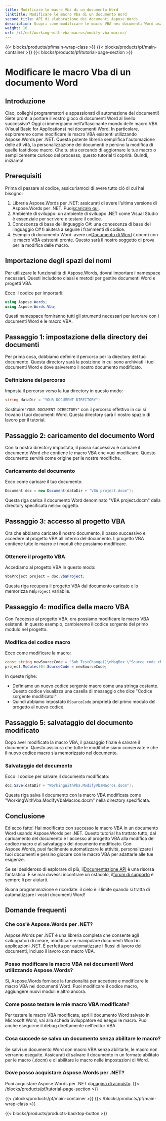 ```yaml
---
title: Modificare le macro Vba di un documento Word
linktitle: Modificare le macro Vba di un documento Word
second_title: API di elaborazione dei documenti Aspose.Words
description: Scopri come modificare le macro VBA nei documenti Word usando Aspose.Words per .NET. Segui la nostra guida dettagliata, passo dopo passo, per un'automazione impeccabile dei documenti!
weight: 10
url: /it/net/working-with-vba-macros/modify-vba-macros/
---
```


{{< blocks/products/pf/main-wrap-class >}}
{{< blocks/products/pf/main-container >}}
{{< blocks/products/pf/tutorial-page-section >}}

# Modificare le macro Vba di un documento Word

## Introduzione

Ciao, colleghi programmatori e appassionati di automazione dei documenti! Siete pronti a portare il vostro gioco di documenti Word al livello successivo? Oggi ci immergiamo nell'affascinante mondo delle macro VBA (Visual Basic for Applications) nei documenti Word. In particolare, esploreremo come modificare le macro VBA esistenti utilizzando Aspose.Words per .NET. Questa potente libreria semplifica l'automazione delle attività, la personalizzazione dei documenti e persino la modifica di quelle fastidiose macro. Che tu stia cercando di aggiornare le tue macro o semplicemente curioso del processo, questo tutorial ti coprirà. Quindi, iniziamo!

## Prerequisiti

Prima di passare al codice, assicuriamoci di avere tutto ciò di cui hai bisogno:

1.  Libreria Aspose.Words per .NET: assicurati di avere l'ultima versione di Aspose.Words per .NET. Puoi[scaricalo qui](https://releases.aspose.com/words/net/).
2. Ambiente di sviluppo: un ambiente di sviluppo .NET come Visual Studio è essenziale per scrivere e testare il codice.
3. Conoscenza di base del linguaggio C#: una conoscenza di base del linguaggio C# ti aiuterà a seguire i frammenti di codice.
4.  Esempio di documento Word: avere un[Documento di Word](https://github.com/aspose-words/Aspose.Words-for-.NET/raw/99ba2a2d8b5d650deb40106225f383376b8b4bc6/Examples/Data/VBA%20project.docm) (.docm) con le macro VBA esistenti pronte. Questo sarà il nostro soggetto di prova per la modifica delle macro.

## Importazione degli spazi dei nomi

Per utilizzare le funzionalità di Aspose.Words, dovrai importare i namespace necessari. Questi includono classi e metodi per gestire documenti Word e progetti VBA.

Ecco il codice per importarli:

```csharp
using Aspose.Words;
using Aspose.Words.Vba;
```

Questi namespace forniranno tutti gli strumenti necessari per lavorare con i documenti Word e le macro VBA.

## Passaggio 1: impostazione della directory dei documenti

Per prima cosa, dobbiamo definire il percorso per la directory del tuo documento. Questa directory sarà la posizione in cui sono archiviati i tuoi documenti Word e dove salveremo il nostro documento modificato.

### Definizione del percorso

Imposta il percorso verso la tua directory in questo modo:

```csharp
string dataDir = "YOUR DOCUMENT DIRECTORY";
```

 Sostituire`"YOUR DOCUMENT DIRECTORY"` con il percorso effettivo in cui si trovano i tuoi documenti Word. Questa directory sarà il nostro spazio di lavoro per il tutorial.

## Passaggio 2: caricamento del documento Word

Con la nostra directory impostata, il passo successivo è caricare il documento Word che contiene le macro VBA che vuoi modificare. Questo documento servirà come origine per le nostre modifiche.

### Caricamento del documento

Ecco come caricare il tuo documento:

```csharp
Document doc = new Document(dataDir + "VBA project.docm");
```

 Questa riga carica il documento Word denominato "VBA project.docm" dalla directory specificata nel`doc` oggetto.

## Passaggio 3: accesso al progetto VBA

Ora che abbiamo caricato il nostro documento, il passo successivo è accedere al progetto VBA all'interno del documento. Il progetto VBA contiene tutte le macro e i moduli che possiamo modificare.

### Ottenere il progetto VBA

Accediamo al progetto VBA in questo modo:

```csharp
VbaProject project = doc.VbaProject;
```

 Questa riga recupera il progetto VBA dal documento caricato e lo memorizza nel`project` variabile.

## Passaggio 4: modifica della macro VBA

Con l'accesso al progetto VBA, ora possiamo modificare le macro VBA esistenti. In questo esempio, cambieremo il codice sorgente del primo modulo nel progetto.

### Modifica del codice macro

Ecco come modificare la macro:

```csharp
const string newSourceCode = "Sub TestChange()\nMsgBox \"Source code changed!\"\nEnd Sub";
project.Modules[0].SourceCode = newSourceCode;
```

In queste righe:
- Definiamo un nuovo codice sorgente macro come una stringa costante. Questo codice visualizza una casella di messaggio che dice "Codice sorgente modificato!"
-  Quindi abbiamo impostato il`SourceCode` proprietà del primo modulo del progetto al nuovo codice.

## Passaggio 5: salvataggio del documento modificato

Dopo aver modificato la macro VBA, il passaggio finale è salvare il documento. Questo assicura che tutte le modifiche siano conservate e che il nuovo codice macro sia memorizzato nel documento.

### Salvataggio del documento

Ecco il codice per salvare il documento modificato:

```csharp
doc.Save(dataDir + "WorkingWithVba.ModifyVbaMacros.docm");
```

Questa riga salva il documento con la macro VBA modificata come "WorkingWithVba.ModifyVbaMacros.docm" nella directory specificata.

## Conclusione

Ed ecco fatto! Hai modificato con successo le macro VBA in un documento Word usando Aspose.Words per .NET. Questo tutorial ha trattato tutto, dal caricamento del documento e l'accesso al progetto VBA alla modifica del codice macro e al salvataggio del documento modificato. Con Aspose.Words, puoi facilmente automatizzare le attività, personalizzare i tuoi documenti e persino giocare con le macro VBA per adattarle alle tue esigenze.

 Se sei desideroso di esplorare di più, il[Documentazione API](https://reference.aspose.com/words/net/) è una risorsa fantastica. E se mai dovessi incontrare un ostacolo, il[forum di supporto](https://forum.aspose.com/c/words/8) è sempre lì per aiutarti.

Buona programmazione e ricordate: il cielo è il limite quando si tratta di automatizzare i vostri documenti Word!

## Domande frequenti

### Che cos'è Aspose.Words per .NET?  
Aspose.Words per .NET è una libreria completa che consente agli sviluppatori di creare, modificare e manipolare documenti Word in applicazioni .NET. È perfetta per automatizzare i flussi di lavoro dei documenti, incluso il lavoro con macro VBA.

### Posso modificare le macro VBA nei documenti Word utilizzando Aspose.Words?  
Sì, Aspose.Words fornisce la funzionalità per accedere e modificare le macro VBA nei documenti Word. Puoi modificare il codice macro, aggiungere nuovi moduli e altro ancora.

### Come posso testare le mie macro VBA modificate?  
Per testare le macro VBA modificate, apri il documento Word salvato in Microsoft Word, vai alla scheda Sviluppatore ed esegui le macro. Puoi anche eseguirne il debug direttamente nell'editor VBA.

### Cosa succede se salvo un documento senza abilitare le macro?  
Se salvi un documento Word con macro VBA senza abilitarle, le macro non verranno eseguite. Assicurati di salvare il documento in un formato abilitato per le macro (.docm) e di abilitare le macro nelle impostazioni di Word.

### Dove posso acquistare Aspose.Words per .NET?  
 Puoi acquistare Aspose.Words per .NET da[pagina di acquisto](https://purchase.aspose.com/buy).
{{< /blocks/products/pf/tutorial-page-section >}}

{{< /blocks/products/pf/main-container >}}
{{< /blocks/products/pf/main-wrap-class >}}

{{< blocks/products/products-backtop-button >}}
